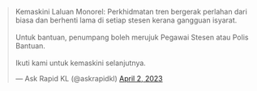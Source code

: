 <blockquote class="twitter-tweet"><p lang="in" dir="ltr">Kemaskini Laluan Monorel: Perkhidmatan tren bergerak perlahan dari biasa dan berhenti lama di setiap stesen kerana gangguan isyarat. <br><br>Untuk bantuan, penumpang boleh merujuk Pegawai Stesen atau Polis Bantuan. <br><br>Ikuti kami untuk kemaskini selanjutnya.</p>&mdash; Ask Rapid KL (@askrapidkl) <a href="https://twitter.com/askrapidkl/status/1642671492281368576?ref_src=twsrc%5Etfw">April 2, 2023</a></blockquote> <script async src="https://platform.twitter.com/widgets.js" charset="utf-8"></script>
